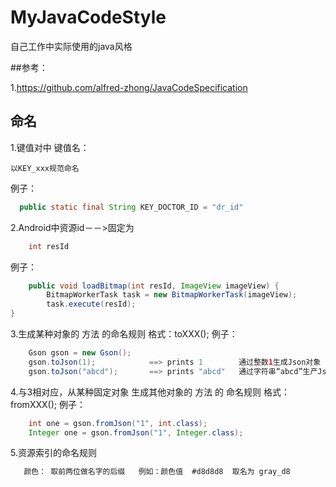 # MyJavaCodeStyle
自己工作中实际使用的java风格

##参考：

1.<https://github.com/alfred-zhong/JavaCodeSpecification>
## 命名
1.键值对中 键值名：
	
	以KEY_xxx规范命名
  例子：
  ``` java
  	public static final String KEY_DOCTOR_ID = "dr_id"
  ```
  
2.Android中资源id－－>固定为 
``` java
	int resId
``` 
	
  例子：

``` java
 	public void loadBitmap(int resId, ImageView imageView) {
    	BitmapWorkerTask task = new BitmapWorkerTask(imageView);
    	task.execute(resId);
}
```
3.生成某种对象的 方法 的命名规则  格式：toXXX();
  例子：
``` java
	Gson gson = new Gson();
	gson.toJson(1);            ==> prints 1        通过整数1生成Json对象
	gson.toJson("abcd");       ==> prints "abcd"   通过字符串“abcd”生产Json对象
```
4.与3相对应，从某种固定对象 生成其他对象的 方法 的 命名规则 格式：fromXXX();
  例子：
``` java
	int one = gson.fromJson("1", int.class);
	Integer one = gson.fromJson("1", Integer.class);
```
5.资源索引的命名规则
``` java
   颜色： 取前两位做名字的后缀   例如：颜色值  #d8d8d8  取名为 gray_d8   
```

